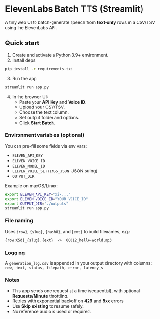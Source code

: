
# ElevenLabs Batch TTS (Streamlit)

A tiny web UI to batch-generate speech from **text-only** rows in a CSV/TSV using the ElevenLabs API.

## Quick start

1. Create and activate a Python 3.9+ environment.
2. Install deps:

```bash
pip install -r requirements.txt
```

3. Run the app:

```bash
streamlit run app.py
```

4. In the browser UI:
   - Paste your **API Key** and **Voice ID**.
   - Upload your CSV/TSV.
   - Choose the text column.
   - Set output folder and options.
   - Click **Start Batch**.

### Environment variables (optional)

You can pre-fill some fields via env vars:

- `ELEVEN_API_KEY`
- `ELEVEN_VOICE_ID`
- `ELEVEN_MODEL_ID`
- `ELEVEN_VOICE_SETTINGS_JSON` (JSON string)
- `OUTPUT_DIR`

Example on macOS/Linux:

```bash
export ELEVEN_API_KEY="xi-..."
export ELEVEN_VOICE_ID="YOUR_VOICE_ID"
export OUTPUT_DIR="./outputs"
streamlit run app.py
```

### File naming

Uses `{row}`, `{slug}`, `{hash8}`, and `{ext}` to build filenames, e.g.:

```
{row:05d}_{slug}.{ext}  ->  00012_hello-world.mp3
```

### Logging

A `generation_log.csv` is appended in your output directory with columns:
`row, text, status, filepath, error, latency_s`

### Notes

- This app sends one request at a time (sequential), with optional **Requests/Minute** throttling.
- Retries with exponential backoff on **429** and **5xx** errors.
- Use **Skip existing** to resume safely.
- No reference audio is used or required.
